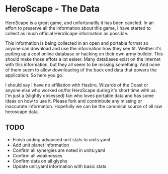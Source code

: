 HeroScape - The Data
====================

HeroScape is a great game, and unfortunatlly it has been cancled. In an
effort to preserve all the information about this game, I have started
to collect as much official HeroScape information as possible. 

This information is being collected in an open and portable format so
anyone can download and use the information how they see fit. Weither
it's putting up a cool online database or hacking on their own army
builder. This should make those effots a lot eaiser. Many databases
exist on the internet with this information, but they all seem to be
missing something. And none of them seem to allow downloading of the
back end data that powers the application. So here you go.

I should say I have no affiliation with Hasbro, Wizards of the Coast or
anyone else who worked on/for HeroScape during it's short time with us.
I'm just a (slightly obsessed) fan who loves portable data and has some
ideas on how to use it. Please fork and contrinbute any missing or
inaccurate information. Hopefully we can be the canonical source of all
raw heroscape data.

TODO
----
* Finish adding advanced unit stats to units.yaml
* Add unit planet information
* Confirm all synergies are noted in units.yaml
* Confirm all weaknesses
* Confirm data on all glyphs
* Update unit.yaml information with basic stats.
